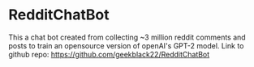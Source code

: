 # RedditChatBot
 This a chat bot created from collecting ~3 million reddit comments and posts to train an opensource version of openAI's GPT-2 model.
 Link to github repo: https://github.com/geekblack22/RedditChatBot
